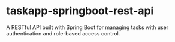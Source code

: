 # taskapp-springboot-rest-api
A RESTful API built with Spring Boot for managing tasks with user authentication and role-based access control.
